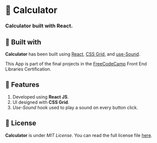 # 🔢 Calculator
### Calculator built with React.

## 🔨 Built with
__Calculator__ has been built using [React](), [CSS Grid](), and [use-Sound](https://joshwcomeau.com/react/announcing-use-sound-react-hook/).

This App is part of the final projects in the [FreeCodeCamp](https://www.freecodecamp.org/learn/front-end-libraries/front-end-libraries-projects/build-a-javascript-calculator) Front End Libraries Certification.

## 🌟 Features
1. Developed using __React JS__.
1. UI designed with __CSS Grid__.
1. _Use-Sound_ hook used to play a sound on every button click.

## 📝 License
__Calculator__ is under _MIT License_. You can read the full license file [here](LICENSE).

